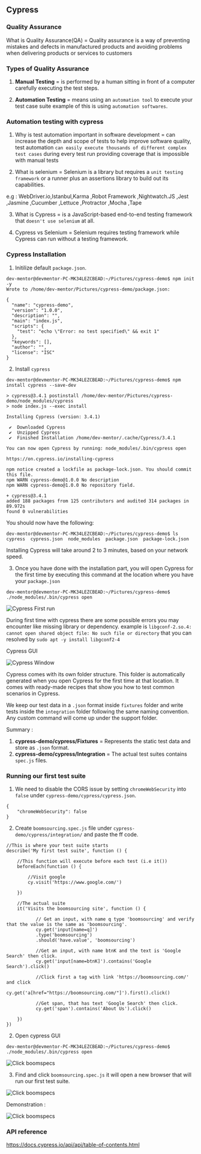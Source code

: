 ## Cypress 

### Quality Assurance
What is Quality Assurance(QA) = Quality assurance is a way of preventing mistakes and defects in manufactured products and avoiding problems when delivering products or services to customers

### Types of Quality Assurance
1. **Manual Testing** = is performed by a human sitting in front of a computer carefully executing the test steps.

2. **Automation Testing** = means using an `automation tool` to execute your test case suite example of this is using `automation softwares`.

### Automation testing with cypress 
1. Why is test automation important in software development = can increase the depth and scope of tests to help improve software quality, test automation `can easily execute thousands of different complex test cases` during every test run providing coverage that is impossible with manual tests

2. What is selenium = Selenium is a library but requires a `unit testing framework` or a runner plus an assertions library to build out its capabilities.

e.g : WebDriver.io,Istanbul,Karma ,Robot Framework ,Nightwatch.JS ,Jest ,Jasmine ,Cucumber ,Lettuce ,Protractor ,Mocha ,Tape 

3. What is Cypress = is a JavaScript-based end-to-end testing framework that `doesn't use selenium` at all. 

4. Cypress vs Selenium = Selenium requires testing framework while Cypress can run without a testing framework.


### Cypress Installation 

1. Initilize default `package.json`.

```
dev-mentor@devmentor-PC-MK34LEZCBEAD:~/Pictures/cypress-demo$ npm init -y
Wrote to /home/dev-mentor/Pictures/cypress-demo/package.json:

{
  "name": "cypress-demo",
  "version": "1.0.0",
  "description": "",
  "main": "index.js",
  "scripts": {
    "test": "echo \"Error: no test specified\" && exit 1"
  },
  "keywords": [],
  "author": "",
  "license": "ISC"
}
```

2. Install `cypress`

```
dev-mentor@devmentor-PC-MK34LEZCBEAD:~/Pictures/cypress-demo$ npm install cypress --save-dev

> cypress@3.4.1 postinstall /home/dev-mentor/Pictures/cypress-demo/node_modules/cypress
> node index.js --exec install

Installing Cypress (version: 3.4.1)

 ✔  Downloaded Cypress
 ✔  Unzipped Cypress
 ✔  Finished Installation /home/dev-mentor/.cache/Cypress/3.4.1

You can now open Cypress by running: node_modules/.bin/cypress open

https://on.cypress.io/installing-cypress

npm notice created a lockfile as package-lock.json. You should commit this file.
npm WARN cypress-demo@1.0.0 No description
npm WARN cypress-demo@1.0.0 No repository field.

+ cypress@3.4.1
added 188 packages from 125 contributors and audited 314 packages in 89.972s
found 0 vulnerabilities

```

You should now have the following:

```
dev-mentor@devmentor-PC-MK34LEZCBEAD:~/Pictures/cypress-demo$ ls
cypress  cypress.json  node_modules  package.json  package-lock.json
```

Installing Cypress will take around 2 to 3 minutes, based on your network speed.

3.  Once you have done with the installation part, you will open Cypress for the first time by executing this command at the location where you have your `package.json`

```
dev-mentor@devmentor-PC-MK34LEZCBEAD:~/Pictures/cypress-demo$ ./node_modules/.bin/cypress open
```

![Cypress First run](screenshot-demo/first-running-cypress.gif)


During first time with cypress there are some possible errors you may encounter like missing library or dependency. example is `libgconf-2.so.4: cannot open shared object file: No such file or directory` that you can resolved by `sudo apt -y install libgconf2-4`

Cypress GUI 

![Cypress Window](screenshot-demo/cypress-window.png)

Cypress comes with its own folder structure. This folder is automatically generated when you open Cypress for the first time at that location. It comes with ready-made recipes that show you how to test common scenarios in Cypress.

We keep our test data in a `.json` format inside `fixtures` folder and write tests inside the `integration` folder following the same naming convention. Any custom command will come up under the support folder.

Summary :

1. **cypress-demo/cypress/Fixtures** = Represents the static test data and store as `.json` format.
2. **cypress-demo/cypress/Integration** = The actual test suites contains `spec.js` files.


### Running our first test suite

1. We need to disable the CORS issue by setting `chromeWebSecurity` into `false` under `cypress-demo/cypress/cypress.json`.

```
{
    "chromeWebSecurity": false
}
```

2. Create `boomsourcing.spec.js` file under `cypress-demo/cypress/integration/` and paste the ff code.

```
//This is where your test suite starts
describe('My first test suite', function () {

    //This function will execute before each test (i.e it())
    beforeEach(function () {

        //Visit google
        cy.visit('https://www.google.com/')

    })

    //The actual suite
    it('Visits the boomsourcing site', function () {

           // Get an input, with name q type 'boomsourcing' and verify that the value is the same as 'boomsourcing'.
           cy.get('input[name=q]')
           .type('boomsourcing')
           .should('have.value', 'boomsourcing')
           
           //Get an input, with name btnK and the text is 'Google Search' then click.
           cy.get('input[name=btnK]').contains('Google Search').click()

           //Click first a tag with link 'https://boomsourcing.com/' and click
           cy.get('a[href="https://boomsourcing.com/"]').first().click()

           //Get span, that has text 'Google Search' then click.
           cy.get('span').contains('About Us').click()

    })
})
```

2. Open cypress GUI 

```
dev-mentor@devmentor-PC-MK34LEZCBEAD:~/Pictures/cypress-demo$ ./node_modules/.bin/cypress open
```

![Click boomspecs](screenshot-demo/running-cypress.gif)

3. Find and click `boomsourcing.spec.js` it will open a new browser that will run our first test suite.

![Click boomspecs](screenshot-demo/boomsourcing.spec.js.png)


Demonstration :

![Click boomspecs](screenshot-demo/boomsourcing.gif)


### API reference 

https://docs.cypress.io/api/api/table-of-contents.html



